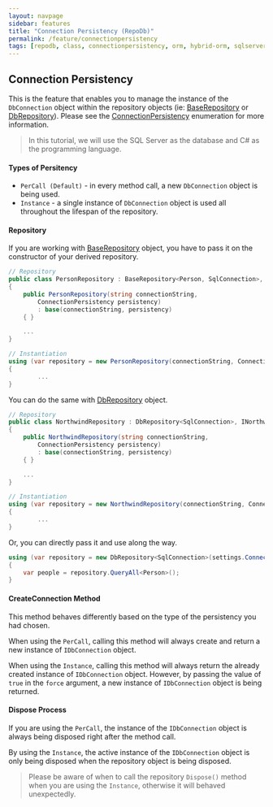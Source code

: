 ```yaml
---
layout: navpage
sidebar: features
title: "Connection Persistency (RepoDb)"
permalink: /feature/connectionpersistency
tags: [repodb, class, connectionpersistency, orm, hybrid-orm, sqlserver, sqlite, mysql, postgresql]
---
```


## Connection Persistency

This is the feature that enables you to manage the instance of the `DbConnection` object within the repository objects (ie: [BaseRepository](/class/baserepository) or [DbRepository](/class/dbrepository)). Please see the [ConnectionPersistency](/enumeration/connectionpersistency) enumeration for more information.

> In this tutorial, we will use the SQL Server as the database and C# as the programming language.

#### Types of Persitency

- `PerCall (Default)` - in every method call, a new `DbConnection` object is being used.
- `Instance` - a single instance of `DbConnection` object is used all throughout the lifespan of the repository.

#### Repository

If you are working with [BaseRepository](/class/baserepository) object, you have to pass it on the constructor of your derived repository.

```csharp
// Repository
public class PersonRepository : BaseRepository<Person, SqlConnection>, IPersonRepository
{
    public PersonRepository(string connectionString,
        ConnectionPersistency persistency)
        : base(connectionString, persistency)
    { }

    ...
}

// Instantiation
using (var repository = new PersonRepository(connectionString, ConnectionPersistency.Instance))
{
        ...
}
```

You can do the same with [DbRepository](/class/dbrepository) object.

```csharp
// Repository
public class NorthwindRepository : DbRepository<SqlConnection>, INorthwinRepository
{
    public NorthwindRepository(string connectionString,
        ConnectionPersistency persistency)
        : base(connectionString, persistency)
    { }

    ...
}

// Instantiation
using (var repository = new NorthwindRepository(connectionString, ConnectionPersistency.Instance))
{
        ...
}
```

Or, you can directly pass it and use along the way.

```csharp
using (var repository = new DbRepository<SqlConnection>(settings.ConnectionString, ConnectionPersistency.Instance))
{
    var people = repository.QueryAll<Person>();
}
```

#### CreateConnection Method

This method behaves differently based on the type of the persistency you had chosen.

When using the `PerCall`, calling this method will always create and return a new instance of `IDbConnection` object.

When using the `Instance`, calling this method will always return the already created instance of `IDbConnection` object. However, by passing the value of `true` in the `force` argument, a new instance of `IDbConnection` object is being returned. 

#### Dispose Process

If you are using the `PerCall`, the instance of the `IDbConnection` object is always being disposed right after the method call.

By using the `Instance`, the active instance of the `IDbConnection` object is only being disposed when the repository object is being disposed.

> Please be aware of when to call the repository `Dispose()` method when you are using the `Instance`, otherwise it will behaved unexpectedly.